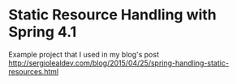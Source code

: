 # Static Resource Handling with Spring 4.1

Example project that I used in my blog's post http://sergiolealdev.com/blog/2015/04/25/spring-handling-static-resources.html
